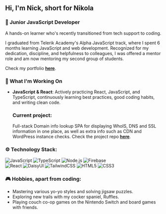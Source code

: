 ## Hi, I'm Nick, short for Nikola

### 🌱 Junior JavaScript Developer

A hands-on learner who's recently transitioned from tech support to coding.   

I graduated from Telerik Academy's Alpha JavaScript track, where I spent 6 months learning JavaScript and web development. Recognized for my dedication, discipline, and helpfulness to colleagues, I was offered a mentor role and am now mentoring my second group of students. 

Check my portfolio **[here](https://nikola-nenovski.info)**.

### 🚀 What I'm Working On

- **JavaScript & React**: Actively practicing React, JavaScript, and TypeScript, continuously learning best practices, good coding habits, and writing clean code.

  ### **Current project**: 
  Full-stack Domain info lookup SPA for displaying WhoIS, DNS and SSL information in one place, as well as extra info such as CDN and WordPress instance checks. 
  Check the project repo **[here](https://github.com/Nickslabcode/domain-info-lookup)**.  

### ⚙️ Technology Stack:
![JavaScript](https://img.shields.io/badge/JavaScript-F7DF1E?style=for-the-badge&logo=javascript&logoColor=black)
![TypeScript](https://img.shields.io/badge/TypeScript-3178C6?style=for-the-badge&logo=typescript&logoColor=white)
![Node.js](https://img.shields.io/badge/Node.js-339933?style=for-the-badge&logo=node.js&logoColor=white)
![Firebase](https://img.shields.io/badge/Firebase-FFCA28?style=for-the-badge&logo=firebase&logoColor=black)  
![React](https://img.shields.io/badge/React-20232A?style=for-the-badge&logo=react&logoColor=61DAFB)
![DaisyUI](https://img.shields.io/badge/DaisyUI-5A0EF8?style=for-the-badge&logo=daisyui&logoColor=white)
![TailwindCSS](https://img.shields.io/badge/TailwindCSS-06B6D4?style=for-the-badge&logo=tailwindcss&logoColor=white)
![HTML5](https://img.shields.io/badge/HTML5-E34F26?style=for-the-badge&logo=html5&logoColor=white)
![CSS3](https://img.shields.io/badge/CSS3-1572B6?style=for-the-badge&logo=css3&logoColor=white)

### 🎮 Hobbies, apart from coding:
- Mastering various yo-yo styles and solving jigsaw puzzles.
- Exploring new trails with my cocker spaniel, Ruffles.
- Playing couch co-op games on the Nintendo Switch and board games with friends.
